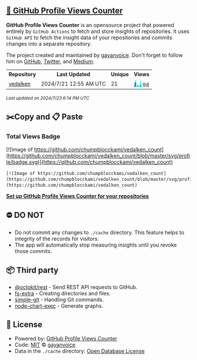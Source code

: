 ## [🚀 GitHub Profile Views Counter](https://github.com/gayanvoice/github-profile-views-counter)
**GitHub Profile Views Counter** is an opensource project that powered entirely by  `GitHub Actions` to fetch and store insights of repositories.
It uses `GitHub API` to fetch the insight data of your repositories and commits changes into a separate repository.

The project created and maintained by [gayanvoice](https://github.com/gayanvoice). Don't forget to follow him on [GitHub](https://github.com/gayanvoice), [Twitter](https://twitter.com/gayanvoice), and [Medium](https://gayanvoice.medium.com/).

<table>
	<tr>
		<th>
			Repository
		</th>
		<th>
			Last Updated
		</th>
		<th>
			Unique
		</th>
		<th>
			Views
		</th>
	</tr>
	<tr>
		<td>
			<a href="https://github.com/chumpblocckami/vedalken_count/tree/master/readme/620828141/year.md">
				vedalken
			</a>
		</td>
		<td>
			2024/7/21 12:55 AM UTC
		</td>
		<td>
			21
		</td>
		<td>
			<img alt="Response time graph" src="https://github.com/chumpblocckami/vedalken_count/raw/master/graph/620828141/small/year.png" height="20"> 98
		</td>
	</tr>
</table>

<small><i>Last updated on 2024/7/23 6:14 PM UTC</i></small>

## ✂️Copy and 📋 Paste
### Total Views Badge
[![Image of https://github.com/chumpblocckami/vedalken_count](https://github.com/chumpblocckami/vedalken_count/blob/master/svg/profile/badge.svg)](https://github.com/chumpblocckami/vedalken_count)

```readme
[![Image of https://github.com/chumpblocckami/vedalken_count](https://github.com/chumpblocckami/vedalken_count/blob/master/svg/profile/badge.svg)](https://github.com/chumpblocckami/vedalken_count)
```
[**Set up GitHub Profile Views Counter for your repositories**](https://github.com/gayanvoice/github-profile-views-counter)
## ⛔ DO NOT
- Do not commit any changes to `./cache` directory. This feature helps to integrity of the records for visitors.
- The app will automatically stop measuring insights until you revoke those commits.
## 📦 Third party

- [@octokit/rest](https://www.npmjs.com/package/@octokit/rest) - Send REST API requests to GitHub.
- [fs-extra](https://www.npmjs.com/package/fs-extra) - Creating directories and files.
- [simple-git](https://www.npmjs.com/package/simple-git) - Handling Git commands.
- [node-chart-exec](https://www.npmjs.com/package/node-chart-exec) - Generate graphs.
## 📄 License
- Powered by: [GitHub Profile Views Counter](https://github.com/gayanvoice/github-profile-views-counter)
- Code: [MIT](./LICENSE) © [gayanvoice](https://github.com/gayanvoice)
- Data in the `./cache` directory: [Open Database License](https://opendatacommons.org/licenses/odbl/1-0/)